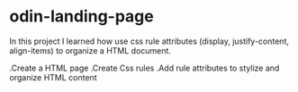# odin-landing-page

In this project I learned how use css rule attributes (display, justify-content, align-items) to organize a HTML document.

.Create a HTML page
.Create Css rules
.Add rule attributes to stylize and organize HTML content